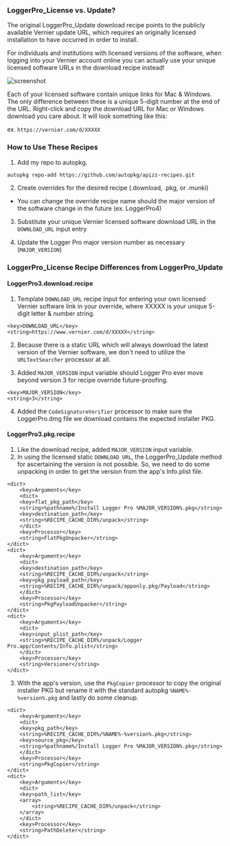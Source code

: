 ### LoggerPro_License vs. Update?

The original LoggerPro_Update download recipe points to the publicly available Vernier update URL, which requires an originally licensed installation to have occurred in order to install.

For individuals and institutions with licensed versions of the software, when logging into your Vernier account online you can actually use your unique licensed software URLs in the download recipe instead!

![screenshot](LoggerPro_License_Page.png)

Each of your licensed software contain unique links for Mac & Windows.  The only difference between these is a unique 5-digit number at the end of the URL. Right-click and copy the download URL for Mac or Windows download you care about. It will look something like this:

ex. `https://vernier.com/d/XXXXX`

### How to Use These Recipes

1. Add my repo to autopkg.
```
autopkg repo-add https://github.com/autopkg/apizz-recipes.git
```

2. Create overrides for the desired recipe (.download, .pkg, or .munki)
- You can change the override recipe name should the major version of the software change in the future (ex. LoggerPro4)

3. Substitute your unique Vernier licensed software download URL in the `DOWNLOAD_URL` input entry

4. Update the Logger Pro major version number as necessary (`MAJOR_VERSION`)

### LoggerPro_License Recipe Differences from LoggerPro_Update

#### LoggerPro3.download.recipe

1. Template `DOWNLOAD_URL` recipe Input for entering your own licensed Vernier software link in your override, where XXXXX is your unique 5-digit letter & number string.
```
<key>DOWNLOAD_URL</key>
<string>https://www.vernier.com/d/XXXXX</string>
```
2. Because there is a static URL which will always download the latest version of the Vernier software, we don't need to utilize the `URLTextSearcher` processor at all.

3. Added `MAJOR_VERSION` input variable should Logger Pro ever move beyond version 3 for recipe override future-proofing.
```
<key>MAJOR_VERSION</key>
<string>3</string>
```
4. Added the `CodeSignatureVerifier` processor to make sure the LoggerPro.dmg file we download contains the expected installer PKG.

#### LoggerPro3.pkg.recipe

1. Like the download recipe, added `MAJOR_VERSION` input variable.
2. In using the licensed static `DOWNLOAD_URL`, the LoggerPro_Update method for ascertaining the version is not possible. So, we need to do some unpacking in order to get the version from the app's Info.plist file.
```
<dict>
    <key>Arguments</key>
    <dict>
	<key>flat_pkg_path</key>
	<string>%pathname%/Install Logger Pro %MAJOR_VERSION%.pkg</string>
	<key>destination_path</key>
	<string>%RECIPE_CACHE_DIR%/unpack</string>
    </dict>
    <key>Processor</key>
    <string>FlatPkgUnpacker</string>
</dict>
<dict>
    <key>Arguments</key>
    <dict>
	<key>destination_path</key>
	<string>%RECIPE_CACHE_DIR%/unpack</string>
	<key>pkg_payload_path</key>
	<string>%RECIPE_CACHE_DIR%/unpack/apponly.pkg/Payload</string>
    </dict>
    <key>Processor</key>
    <string>PkgPayloadUnpacker</string>
</dict>
<dict>
    <key>Arguments</key>
    <dict>
	<key>input_plist_path</key>
	<string>%RECIPE_CACHE_DIR%/unpack/Logger Pro.app/Contents/Info.plist</string>
    </dict>
    <key>Processor</key>
    <string>Versioner</string>
</dict>
```
3. With the app's version, use the `PkgCopier` processor to copy the original installer PKG but rename it with the standard autopkg `%NAME%-%version%.pkg` and lastly do some cleanup.
```
<dict>
    <key>Arguments</key>
    <dict>
	<key>pkg_path</key>
	<string>%RECIPE_CACHE_DIR%/%NAME%-%version%.pkg</string>
	<key>source_pkg</key>
	<string>%pathname%/Install Logger Pro %MAJOR_VERSION%.pkg</string>
    </dict>
    <key>Processor</key>
    <string>PkgCopier</string>
</dict>
<dict>
    <key>Arguments</key>
    <dict>
	<key>path_list</key>
	<array>
	    <string>%RECIPE_CACHE_DIR%/unpack</string>
	</array>
    </dict>
    <key>Processor</key>
    <string>PathDeleter</string>
</dict> 
```
